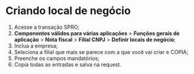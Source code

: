# Criando local de negócio 

1. Acesse a transação SPRO;
2. **Componentes válidos para várias aplicações** > **Funções gerais de aplicação** > **Nota fiscal** > **Filial CNPJ** > **Definir locais de negócio**;
3. Inclua a empresa;
4. Seleciona a filial que mais se parece com a que você vai criar e COPIA; 
5. Preenche os campos mandatórios;
6. Copia todas as entradas e salva na request.